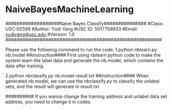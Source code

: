 # NaiveBayesMachineLearning
###################Naive Bayes Classify###############
#Class:  USC-EE599
#Author: Yudi Yang
#USC ID: 5017708933
#Email:  yudiyang@usc.edu
#Version: 1.0
#######################################################

Please use the following command to run the code:
1.python nblearn.py nb.model 
  ##instruction####
  First using nblearn python code to make the system learn the label data and 
  generate the nb.model, which contains the data after training.

2.python nbclassify.py nb.model result.txt
  ##instruction####
  When generated nb.model, we can use the nbclassify.py to classify the unlabel sets,
  and the result will generate in result.txt
  
##########
If you wanna change the training address and unlabel data set address, 
you need to change it in codes.
